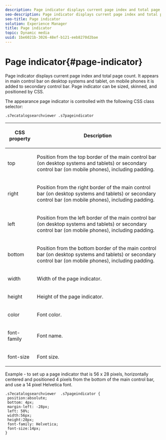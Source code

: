 ```yaml
---
description: Page indicator displays current page index and total page count. It appears in main control bar on desktop systems and tablet, on mobile phones it is added to secondary control bar. Page indicator can be sized, skinned, and positioned by CSS.
seo-description: Page indicator displays current page index and total page count. It appears in main control bar on desktop systems and tablet, on mobile phones it is added to secondary control bar. Page indicator can be sized, skinned, and positioned by CSS.
seo-title: Page indicator
solution: Experience Manager
title: Page indicator
topic: Dynamic media
uuid: 1be6021b-3026-48ef-b121-eeb8270d2bae
---
```


# Page indicator{#page-indicator}

Page indicator displays current page index and total page count. It appears in main control bar on desktop systems and tablet, on mobile phones it is added to secondary control bar. Page indicator can be sized, skinned, and positioned by CSS.

The appearance page indicator is controlled with the following CSS class selector:

`.s7ecatalogsearchviewer .s7pageindicator`

<table id="table_94EE3F5BBE4547C0B4943471CEE7EDE4"> 
 <thead> 
  <tr> 
   <th colname="col1" class="entry"> <p> CSS property </p> </th> 
   <th colname="col2" class="entry"> <p>Description </p> </th> 
  </tr> 
 </thead>
 <tbody> 
  <tr> 
   <td colname="col1"> <p> <span class="codeph"> top </span> </p> </td> 
   <td colname="col2"> <p>Position from the top border of the main control bar (on desktop systems and tablets) or secondary control bar (on mobile phones), including padding. </p> </td> 
  </tr> 
  <tr> 
   <td colname="col1"> <p> <span class="codeph"> right </span> </p> </td> 
   <td colname="col2"> <p>Position from the right border of the main control bar (on desktop systems and tablets) or secondary control bar (on mobile phones), including padding. </p> </td> 
  </tr> 
  <tr> 
   <td colname="col1"> <p> <span class="codeph"> left </span> </p> </td> 
   <td colname="col2"> <p>Position from the left border of the main control bar (on desktop systems and tablets) or secondary control bar (on mobile phones), including padding. </p> </td> 
  </tr> 
  <tr> 
   <td colname="col1"> <p> <span class="codeph"> bottom </span> </p> </td> 
   <td colname="col2"> <p>Position from the bottom border of the main control bar (on desktop systems and tablets) or secondary control bar (on mobile phones), including padding. </p> </td> 
  </tr> 
  <tr> 
   <td colname="col1"> <p> <span class="codeph"> width </span> </p> </td> 
   <td colname="col2"> <p>Width of the page indicator. </p> </td> 
  </tr> 
  <tr> 
   <td colname="col1"> <p> <span class="codeph"> height </span> </p> </td> 
   <td colname="col2"> <p>Height of the page indicator. </p> </td> 
  </tr> 
  <tr> 
   <td colname="col1"> <p> <span class="codeph"> color </span> </p> </td> 
   <td colname="col2"> <p>Font color. </p> </td> 
  </tr> 
  <tr> 
   <td colname="col1"> <p> <span class="codeph"> font-family </span> </p> </td> 
   <td colname="col2"> <p>Font name. </p> </td> 
  </tr> 
  <tr> 
   <td colname="col1"> <p> <span class="codeph"> font-size </span> </p> </td> 
   <td colname="col2"> <p>Font size. </p> </td> 
  </tr> 
 </tbody> 
</table>

Example - to set up a page indicator that is 56 x 28 pixels, horizontally centered and positioned 4 pixels from the bottom of the main control bar, and use a 14 pixel Helvetica font.

```
.s7ecatalogsearchviewer  .s7pageindicator { 
 position:absolute; 
 bottom: 4px; 
 margin-left: -28px;  
 left: 50%; 
 width:56px; 
 height:28px; 
 font-family: Helvetica; 
 font-size:14px; 
}
```

